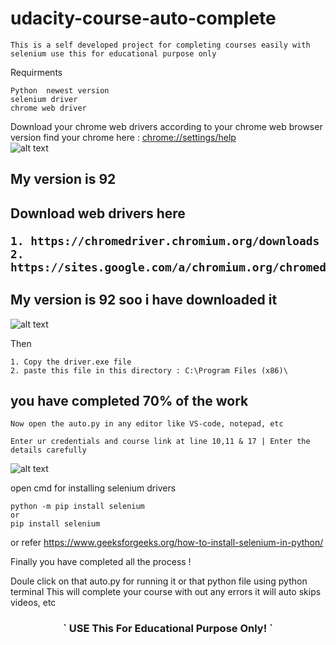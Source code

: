 # udacity-course-auto-complete
`This is a self developed project for completing courses easily with selenium use this for educational purpose only`

Requirments
```
Python  newest version
selenium driver
chrome web driver
```

Download your chrome web drivers according to your chrome web browser version
find your chrome here : [chrome://settings/help](chrome://settings/help)
<br>
![alt text](https://github.com/varun-0007/udacity-course-auto-complete/blob/main/SS/chrome_version.png "chrome version")

<h2>My version is 92<h2>

Download web drivers here 
```
1. https://chromedriver.chromium.org/downloads
2. https://sites.google.com/a/chromium.org/chromedriver/downloads
```

<h2>My version is 92 soo i have downloaded it </h2>
  
![alt text](https://github.com/varun-0007/udacity-course-auto-complete/blob/main/SS/driver_version.png "driver version")
  
Then 
 
```
1. Copy the driver.exe file 
2. paste this file in this directory : C:\Program Files (x86)\
```

<h2>you have completed 70% of the work</h2>

`Now open the auto.py in any editor like VS-code, notepad, etc`
  
`Enter ur credentials and course link at line 10,11 & 17 | Enter the details carefully `
  
![alt text](https://github.com/varun-0007/udacity-course-auto-complete/blob/main/SS/auto_code.png "code demo")
 
open cmd for installing selenium drivers 
```
python -m pip install selenium
or 
pip install selenium 
```

or refer https://www.geeksforgeeks.org/how-to-install-selenium-in-python/
  
Finally you have completed all the process !
  
Doule click on that auto.py for running it or that python file using python terminal
This will complete your course with out any errors it will auto skips videos, etc 

  <h3 align="center">` USE This For Educational Purpose Only! `</h3>
